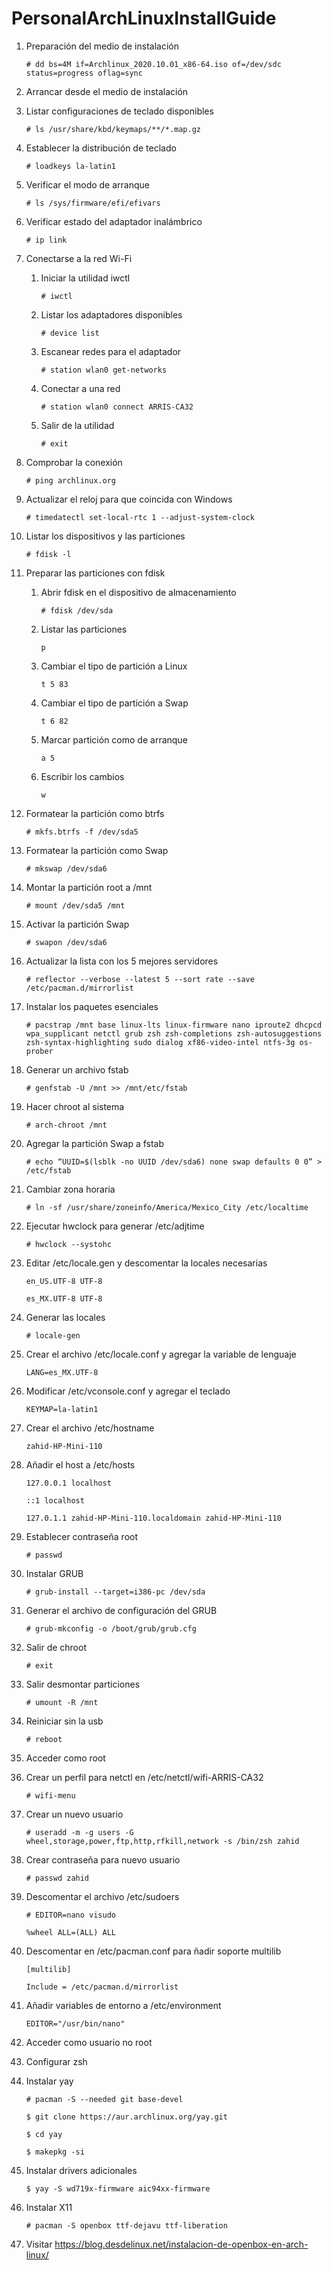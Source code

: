 # PersonalArchLinuxInstallGuide
1.	Preparación del medio de instalación

	`# dd bs=4M if=Archlinux_2020.10.01_x86-64.iso of=/dev/sdc status=progress oflag=sync`
  
2.	Arrancar desde el medio de instalación

3.	Listar configuraciones de teclado disponibles

	`# ls /usr/share/kbd/keymaps/**/*.map.gz`
  
4.	Establecer la distribución de teclado

	`# loadkeys la-latin1`
  
5.	Verificar el modo de arranque

	`# ls /sys/firmware/efi/efivars`
  
6.	Verificar estado del adaptador inalámbrico

	`# ip link`
  
7.	Conectarse a la red Wi-Fi
	1.	Iniciar la utilidad iwctl
  
		`# iwctl`
    
	2.	Listar los adaptadores disponibles
  
		`# device list`
    
	3.	Escanear redes para el adaptador
  
		`# station wlan0 get-networks`
    
	4.	Conectar a una red
  
		`# station wlan0 connect ARRIS-CA32`
    
	5.	Salir de la utilidad
  
		`# exit`
    
8.	Comprobar la conexión

	`# ping archlinux.org`
  
9.	Actualizar el reloj para que coincida con Windows

	`# timedatectl set-local-rtc 1 --adjust-system-clock`
  
10.	Listar los dispositivos y las particiones

	`# fdisk -l`
  
11.	Preparar las particiones con fdisk
	1.	Abrir fdisk en el dispositivo de almacenamiento
  
		`# fdisk /dev/sda`
    
	2.	Listar las particiones
  
		`p`
    
	3.	Cambiar el tipo de partición a Linux
  
		`t 5 83`
    
	4.	Cambiar el tipo de partición a Swap
  
		`t 6 82`
    
	5.	Marcar partición como de arranque
  
		`a 5`
    
	6.	Escribir los cambios
  
		`w`
    
12.	Formatear la partición como btrfs

	`# mkfs.btrfs -f /dev/sda5`
  
13.	Formatear la partición como Swap

	`# mkswap /dev/sda6`
  
14.	Montar la partición root a /mnt

	`# mount /dev/sda5 /mnt`
  
15.	Activar la partición Swap

	`# swapon /dev/sda6`
  
16.	Actualizar la lista con los 5 mejores servidores

	`# reflector --verbose --latest 5 --sort rate --save /etc/pacman.d/mirrorlist`
  
17.	Instalar los paquetes esenciales

	`# pacstrap /mnt base linux-lts linux-firmware nano iproute2 dhcpcd wpa_supplicant netctl grub zsh zsh-completions zsh-autosuggestions zsh-syntax-highlighting sudo dialog xf86-video-intel ntfs-3g os-prober`
  
18.	Generar un archivo fstab

	`# genfstab -U /mnt >> /mnt/etc/fstab`
  
19.	Hacer chroot al sistema

	`# arch-chroot /mnt`
  
20.	Agregar la partición Swap a fstab

	`# echo “UUID=$(lsblk -no UUID /dev/sda6) none swap defaults 0 0” > /etc/fstab`
  
21.	Cambiar zona horaria

	`# ln -sf /usr/share/zoneinfo/America/Mexico_City /etc/localtime`
  
22.	Ejecutar hwclock para generar /etc/adjtime

	`# hwclock --systohc`
  
23.	Editar /etc/locale.gen y descomentar la locales necesarias

	`en_US.UTF-8 UTF-8`
  
	`es_MX.UTF-8 UTF-8`
  
24.	Generar las locales

	`# locale-gen`
  
25.	Crear el archivo /etc/locale.conf y agregar la variable de lenguaje

	`LANG=es_MX.UTF-8`
  
26.	Modificar /etc/vconsole.conf y agregar el teclado

	`KEYMAP=la-latin1`
  
27.	Crear el archivo /etc/hostname

	`zahid-HP-Mini-110`
  
28.	Añadir el host a /etc/hosts

	`127.0.0.1 localhost`
  
	`::1 localhost`
  
	`127.0.1.1 zahid-HP-Mini-110.localdomain zahid-HP-Mini-110`
  
29.	Establecer contraseña root

	`# passwd`
  
30.	Instalar GRUB

	`# grub-install --target=i386-pc /dev/sda`
  
31.	Generar el archivo de configuración del GRUB

	`# grub-mkconfig -o /boot/grub/grub.cfg`
  
32. Salir de chroot

	`# exit`
  
33. Salir desmontar particiones

	`# umount -R /mnt`
  
34. Reiniciar sin la usb 

	`# reboot`
  
35. Acceder como root

36. Crear un perfil para netctl en /etc/netctl/wifi-ARRIS-CA32

	`# wifi-menu`
  
37. Crear un nuevo usuario

	`# useradd -m -g users -G wheel,storage,power,ftp,http,rfkill,network -s /bin/zsh zahid`
  
38. Crear contraseña para nuevo usuario

	`# passwd zahid`
  
39. Descomentar el archivo /etc/sudoers

	`# EDITOR=nano visudo`
  
	`%wheel ALL=(ALL) ALL`
  
40. Descomentar en /etc/pacman.conf para ñadir soporte multilib

	`[multilib]`
  
	`Include = /etc/pacman.d/mirrorlist`
  
41. Añadir variables de entorno a /etc/environment

	`EDITOR="/usr/bin/nano"`
  
42. Acceder como usuario no root

43. Configurar zsh

44. Instalar yay

	`# pacman -S --needed git base-devel`
  
	`$ git clone https://aur.archlinux.org/yay.git`
  
	`$ cd yay`
  
	`$ makepkg -si`
  
45. Instalar drivers adicionales

	`$ yay -S wd719x-firmware aic94xx-firmware`
  
46. Instalar X11

	`# pacman -S openbox ttf-dejavu ttf-liberation`
  
47. Visitar https://blog.desdelinux.net/instalacion-de-openbox-en-arch-linux/
